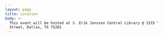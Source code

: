 ```yaml
---
layout: page
title: Location
body: >-
  This event will be hosted at J. Erik Jonsson Central Library @ 1515 Young
  Street, Dallas, TX 75201
---
```


